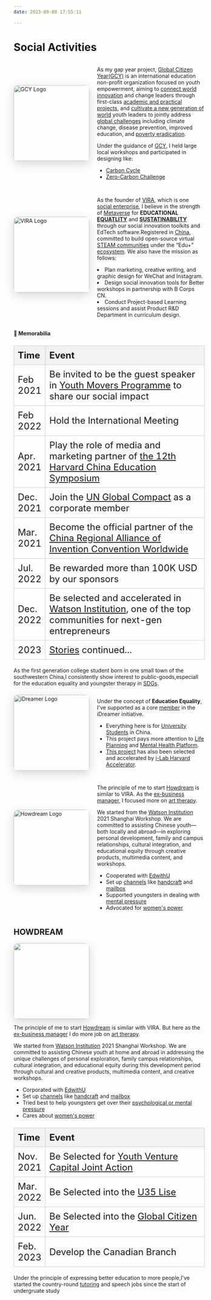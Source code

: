 ```yaml
---
date: 2023-09-08 17:55:11

---
```

<style>
  .img-text-row {
    display: flex;
    align-items: center;
    gap: 20px; /* 图片和文字的间隔 */
    margin: 1rem 0;
  }

  .img-shadow {
    box-shadow: 0 8px 24px rgba(0, 0, 0, 0.15);
    border-radius: 12px;
    width: 200px;
    height: auto;
    flex-shrink: 0;
  }

  .text-block {
    flex: 1;
  }

  table {
    border-collapse: collapse;
    width: 100%;
    margin-bottom: 20px; /* 20px的底部间隔 */
    font-size: 1.5rem;
  }

  th:first-child, td:first-child {
    width: 12%; /* 调整第一列 "Time" 的宽度，可以根据需要调整 */
    padding: 10px; /* 10px的内边距 */
    text-align: left;
    border: 1px solid #ccc;
  }

  th, td {
    padding: 10px; /* 10px的内边距 */
    text-align: left;
    border: 1px solid #ccc;
  }

  th {
    background-color: #f2f2f2;
  }
</style>

# Social Activities


<div class="img-text-row">
  <img class="img-shadow" src="https://s2.loli.net/2023/09/19/uEyZ8G9k6V2rgBN.jpg" alt="GCY Logo">
  <div class="text-block">
    <p>
      As my gap year project,
      <a href="https://www.linkedin.com/school/global-citizen-year/">Global Citizen Year(GCY)</a> is an international education non-profit organization focused on youth empowerment,
      aiming to <a href="https://www.facebook.com/globalcitizenyear">connect world innovation</a> and change leaders through first-class 
      <a href="https://www.instagram.com/globalcitizenyr/">academic and practical projects</a>, and 
      <a href="https://en.wikipedia.org/wiki/Global_Citizen_Year">cultivate a new generation of world</a> youth leaders to jointly address 
      <a href="https://twitter.com/GlobalCitizenYr">global challenges</a> including climate change, disease prevention, improved education, and 
      <a href="https://www.youtube.com/user/GlobalCitizenYearVid">poverty eradication</a>.
    </p>
    <p>
      Under the guidance of <a href="https://www.globalcitizenyear.org/">GCY</a>, I held large local workshops and participated in designing like:
    </p>
    <ul>
      <li><a href="https://mp.weixin.qq.com/s/RidtbtqEc490KWu4USiF8A">Carbon Cycle</a></li>
      <li><a href="https://mp.weixin.qq.com/s/mzx1LJwZn9HRx9p1LZWarw">Zero-Carbon Challenge</a></li>
    </ul>
  </div>
</div>


<div class="img-text-row">
  <img class="img-shadow" src="https://s2.loli.net/2023/09/13/AitL5qkUEF9njXZ.jpg" alt="VIRA Logo">
  <div class="text-block">
    <p>
      As the founder of <a href="/attaches/Proposal.pdf">VIRA</a>, which is one 
      <a href="/attaches/ImpactReport.pdf">social enterprise</a>, I believe in the strength of 
      <a href="https://mp.weixin.qq.com/s?__biz=MzkzNzQyMzg1Mw==&mid=2247483678&idx=1&sn=62fdebe2fb25f8c34814b0f48e40026e&chksm=c28ee79cf5f96e8ab014b3564f845e98c156ed4d03b7c801584c2e144ee0d0772903d0ba818c&scene=126&sessionid=1694608573#rd">Metaverse</a> 
      for <strong>EDUCATIONAL</strong> 
      <a href="https://mp.weixin.qq.com/s/1dz7O-Pi8pOcRr2U_mGCDQ"><strong>EQUATLITY</strong></a> and 
      <a href="https://mp.weixin.qq.com/s/pOcCKk1hP8HOYcoGF_Pl1Q"><strong>SUSTATINABILITY</strong></a> 
      through our social innovation toolkits and EdTech software.Registered in <a href="https://www.qcc.com/firm/3050d27fca38af0a9d8feb7a5ae3a090.html">China</a>, 
      committed to build open-source virtual 
      <a href="http://www.fusinnovations.com/">STEAM communities</a> under the “Edu+” 
      <a href="https://mp.weixin.qq.com/s/d4dR144ZYw2ptpq4fDCw4g">ecosystem</a>. We also have the mission as follows:
      <li>Plan marketing, creative writing, and graphic design for WeChat and Instagram.</li>
      <li>Design social innovation tools for Better workshops in partnership with B Corps CN.</li>
      <li>Conduct Project-based Learning sessions and assist Product R&D Department in curriculum design.</li>
    
  </div>
</div>


<h4 style="margin-top: 2rem;">📌 Memorabilia</h4>

<table>
  <thead>
    <tr>
      <th><strong>Time</strong></th>
      <th><strong>Event</strong></th>
    </tr>
  </thead>
  <tbody>
    <tr>
      <td>Feb 2021</td>
      <td>Be invited to be the guest speaker in <a href="https://www.youthcolab.org/movers">Youth Movers Programme</a> to share our social impact</td>
    </tr>
    <tr>
      <td>Feb 2022</td>
      <td>Hold the International Meeting</td>
    </tr>
    <tr>
      <td>Apr. 2021</td>
      <td>Play the role of media and marketing partner of <a href="https://worldwide.harvard.edu/china-education-symposium">the 12th Harvard China Education Symposium</a></td>
    </tr>
    <tr>
      <td>Dec. 2021</td>
      <td>Join the <a href="https://unglobalcompact.org/">UN Global Compact</a> as a corporate member</td>
    </tr>
    <tr>
      <td>Mar. 2021</td>
      <td>Become the official partner of the <a href="https://inhub.thehenryford.org/icw/home">China Regional Alliance of Invention Convention Worldwide</a></td>
    </tr>
    <tr>
      <td>Jul. 2022</td>
      <td>Be rewarded more than 100K USD by our sponsors</td>
    </tr>
    <tr>
      <td>Dec. 2022</td>
      <td>Be selected and accelerated in <a href="https://watson.is/">Watson Institution</a>, one of the top communities for next-gen entrepreneurs</td>
    </tr>
    <tr>
      <td>2023</td>
      <td><a href="https://mp.weixin.qq.com/template/article/1694609059/index.html">Stories</a> continued...</td>
    </tr>
  </tbody>
</table>


As the first generation college student born in one small town of the southwestern China,I consistently show interest to public-goods,especiall for the education equality and youngster therapy in [SDGs](https://sdgs.un.org/goals).


<div class="img-text-row">
  <img class="img-shadow" src="https://s2.loli.net/2023/09/18/VgcMLbWT8s5wmpj.jpg" alt="iDreamer Logo" width="200" height="200">
  <div class="text-block">
    <p>
      Under the concept of <strong>Education Equality</strong>, I've supported as a core 
      <a href="https://mp.weixin.qq.com/s/tVdOUFfY45TFK3WXyR28ag">member</a> in the iDreamer initiative.
    </p>
    <ul>
      <li>Everything here is for <a href="https://mp.weixin.qq.com/s/MrYwdrviFl4H8MKB_FUxtw">University Students</a> in China.</li>
      <li>This project pays more attention to <a href="/attaches/iDreamer_EdTech.pdf">Life Planning</a> and 
          <a href="/attaches/BP.pdf">Mental Health Platform</a>.</li>
      <li><a href="https://datamatch.me/">This project</a> has also been selected and accelerated by 
          <a href="https://clubidreamer.com/">i-Lab Harvard Accelerator</a>.</li>
    </ul>
  </div>
</div>


<div class="img-text-row">
  <img class="img-shadow" src="https://s2.loli.net/2023/09/18/wMdK86JcFDimoY3.png" alt="Howdream Logo" width="200" height="200">
  <div class="text-block">
    <p>
      The principle of me to start <a href="https://mp.weixin.qq.com/s/FgY0RaQi-jKPXILcO7YyKA">Howdream</a> is similar to VIRA.
      As the <a href="https://howdream.mystrikingly.com/">ex-business manager</a>, I focused more on 
      <a href="https://mp.weixin.qq.com/s/07gsdGR39HfdPOVVX0Nozg">art therapy</a>.
    </p>
    <p>
      We started from the <a href="https://www.linkedin.com/company/howdream/">Watson Institution</a> 2021 Shanghai Workshop.
      We are committed to assisting Chinese youth—both locally and abroad—in exploring 
      personal development, family and campus relationships, cultural integration, and 
      educational equity through creative products, multimedia content, and workshops.
    </p>
    <ul>
      <li>Cooperated with <a href="https://www.linkedin.com/company/edwithu/">EdwithU</a></li>
      <li>Set up <a href="https://mp.weixin.qq.com/s/63OZmDvmfuA2f2X4C10J_g">channels</a> like 
        <a href="https://mp.weixin.qq.com/s/8Kl8sQTyXUx4juXD_gC5wA">handcraft</a> and 
        <a href="https://mp.weixin.qq.com/s/orWalGwP7cM6bpZw0JERXQ">mailbox</a></li>
      <li>Supported youngsters in dealing with 
        <a href="https://mp.weixin.qq.com/s/FgY0RaQi-jKPXILcO7YyKA">mental pressure</a></li>
      <li>Advocated for <a href="https://mp.weixin.qq.com/s/V5_ZzEPJwtRj-KgZTJZ-zA">women's power</a></li>
    </ul>
  </div>
</div>



## HOWDREAM

<div style="clear: both;"></div> <!-- 添加一个清除浮动的元素 -->

<img align="left" class="img-shadow" src="https://s2.loli.net/2023/09/18/wMdK86JcFDimoY3.png" width="200" height="200" style="margin-right: 20px;" />
<div style="clear: both;"></div>

The principle of me to start [Howdream](https://mp.weixin.qq.com/s/FgY0RaQi-jKPXILcO7YyKA) is similar with VIRA.
But here as the [ex-business manager](https://howdream.mystrikingly.com/) I do more job on [art therapy](https://mp.weixin.qq.com/s/07gsdGR39HfdPOVVX0Nozg).

We started from [Watson Institution](https://www.linkedin.com/company/howdream/) 2021 Shanghai Workshop. We are committed to assisting Chinese youth at home and abroad in addressing the unique challenges of personal exploration, family campus relationships, cultural integration, and educational equity during this development period through cultural and creative products, multimedia content, and creative workshops.

- Corporated with [EdwithU](https://www.linkedin.com/company/edwithu/) 
- Set up [channels](https://mp.weixin.qq.com/s/63OZmDvmfuA2f2X4C10J_g) like [handcraft](https://mp.weixin.qq.com/s/8Kl8sQTyXUx4juXD_gC5wA) and [mailbox](https://mp.weixin.qq.com/s/orWalGwP7cM6bpZw0JERXQ)
- Tried best to help youngsters get over their [psychological or mental pressure](https://mp.weixin.qq.com/s/FgY0RaQi-jKPXILcO7YyKA)
- Cares about [women's power](https://mp.weixin.qq.com/s/V5_ZzEPJwtRj-KgZTJZ-zA)


<table>
  <thead>
    <tr>
      <th><strong>Time</strong></th>
      <th><strong>Event</strong></th>
    </tr>
  </thead>
  <tbody>
    <tr>
      <td>Nov. 2021</td>
      <td>Be Selected for <a href="https://www.gbsspa.org/zh-hans/gba-youth-project-sc/">Youth Venture Capital Joint Action</a></td>
    </tr>
    <tr>
      <td>Mar. 2022</td>
      <td>Be Selected into the <a href="https://mp.weixin.qq.com/s/Rn0bEi_G-euVt_x8NFHSEw">U35 Lise</a></td>
    </tr>
    <tr>
      <td>Jun. 2022</td>
      <td>Be Selected into the <a href="https://www.globalcitizenyear.org/">Global Citizen Year</a></td>
    </tr>
    <tr>
      <td>Feb. 2023</td>
      <td>Develop the Canadian Branch</td>
    </tr>
  </tbody>
</table>



Under the principle of expressing better education to more people,I've started the country-round [tutoring](http://k.sina.com.cn/article_5617175140_14ecf4a6401900tj62.html) and speech jobs since the start of undergruate study




